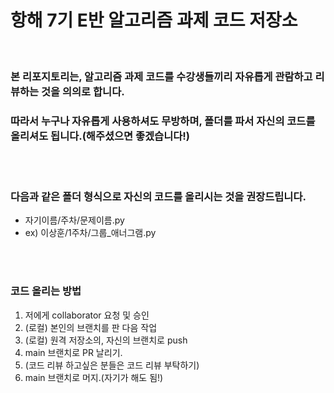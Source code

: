 # 항해 7기 E반 알고리즘 과제 코드 저장소

<br>

### 본 리포지토리는, **알고리즘 과제 코드를 수강생들끼리 자유롭게 관람하고 리뷰하는 것**을 의의로 합니다. <br>
### 따라서 누구나 자유롭게 사용하셔도 무방하며, 폴더를 파서 자신의 코드를 올리셔도 됩니다.(해주셨으면 좋겠습니다!)

<br><br>

### 다음과 같은 폴더 형식으로 자신의 코드를 올리시는 것을 권장드립니다.
- 자기이름/주차/문제이름.py
- ex) 이상훈/1주차/그룹_애너그램.py

<br><br>

### 코드 올리는 방법
1. 저에게 collaborator 요청 및 승인
2. (로컬) 본인의 브랜치를 판 다음 작업
3. (로컬) 원격 저장소의, 자신의 브랜치로 push
4. main 브랜치로 PR 날리기.
5. (코드 리뷰 하고싶은 분들은 코드 리뷰 부탁하기)
6. main 브랜치로 머지.(자기가 해도 됨!)

